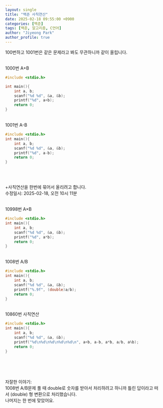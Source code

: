 ```yaml
---
layout: single
title: "백준 사칙연산"
date: 2025-02-18 09:55:00 +0900
categories: [백준]
tags: [백준, 알고리즘, C언어]
author: "Jiyeong Park"
author_profile: true
---
```


100번하고 1001번은 같은 문제라고 봐도 무관하니까 같이 올립니다.<br>

<br>
1000번 A+B

```c
#include <stdio.h>

int main(){
    int a, b;
    scanf("%d %d", &a, &b);
    printf("%d", a+b);
    return 0;
}
```

<br>
1001번 A-B

```c
#include <stdio.h>
int main(){
    int a, b;
    scanf("%d %d", &a, &b);
    printf("%d", a-b);
    return 0;
}
```

<br><br>

\+사칙연산을 한번에 묶어서 올리려고 합니다.<br>
수정일시: 2025-02-18, 오전 10시 11분

<br>
10998번 A×B

```c
#include <stdio.h>
int main(){
    int a, b;
    scanf("%d %d", &a, &b);
    printf("%d", a*b);
    return 0;
}
```

<br>
1008번 A/B

```c
#include <stdio.h>
int main(){
    int a, b;
    scanf("%d %d", &a, &b);
    printf("%.9f", (double)a/b);
    return 0;
}
```

<br>
10860번 사칙연산

```c
#include <stdio.h>
int main(){
    int a, b;
    scanf("%d %d", &a, &b);
    printf("%d\n%d\n%d\n%d\n%d\n", a+b, a-b, a*b, a/b, a%b);
    return 0;
}
```

<br><br><br>

자잘한 이야기:<br>
1008번 A/B문제 풀 때 double로 숫자를 받아서 처리하려고 하니까 틀린 답이라고 떠서 (double) 형 변환으로 처리했습니다.<br>
나머지는 한 번에 맞았어요.

